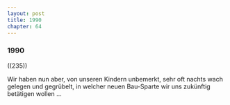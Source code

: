 ```yaml
---  
layout: post
title: 1990
chapter: 64
---  
```


### 1990

((235))

Wir haben nun aber, von unseren Kindern unbemerkt, sehr oft nachts wach
gelegen und gegrübelt, in welcher neuen Bau-Sparte wir uns zukünftig betätigen
wollen …


